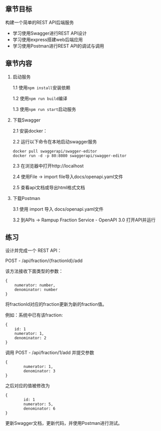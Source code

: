 ## 章节目标

构建一个简单的REST API后端服务

* 学习使用Swagger进行REST API设计
* 学习使用express搭建web后端应用
* 学习使用Postman进行REST API的调试与调用

## 章节内容

1. 启动服务

    1.1 使用`npm install`安装依赖

    1.2 使用`npm run build`编译
    
    1.3 使用`npm run start`启动服务

2. 下载Swagger

    2.1 安装docker：

    2.2 运行以下命令在本地启动swagger服务
    ```
    docker pull swaggerapi/swagger-editor
    docker run -d -p 80:8080 swaggerapi/swagger-editor
    ```
   
    2.3 在浏览器中打开http://localhost

    2.4 使用File -> import file导入docs/openapi.yaml文件 

    2.5 查看api文档或导出html格式文档
    
3. 下载Postman

    3.1 使用 import 导入 docs/openapi.yaml文件 

    3.2 到APIs -> Rampup Fraction Service - OpenAPI 3.0 打开API并运行
    
## 练习

设计并完成一个 REST API：

POST - /api/fraction/{fractionId}/add

该方法接收下面类型的参数：
```
{
    numerator: number,
    denominator: number
}
```
将fractionId对应的fraction更新为新的fraction值。

例如：系统中已有该fraction:
```
{
    id: 1
    numerator: 1,
    denominator: 2
}
```

调用 POST - /api/fraction/1/add 并提交参数
```
{
        numerator: 1,
        denominator: 3
}
```

之后对应的值被修改为
```
{
        id: 1
        numerator: 5,
        denominator: 6
}
```

更新Swagger文档，更新代码，并使用Postman进行测试。